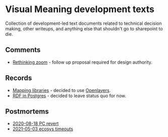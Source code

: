 # Visual Meaning development texts

Collection of development-led text documents related to technical decision making, other writeups, and anything else that shouldn't go to sharepoint to die.


## Comments

* [Rethinking zoom](comments/rethinking_zoom.md) - follow up proposal required for design authority.


## Records

* [Mapping libraries](records/mapping_libraries.md) - decided to use [Openlayers](https://openlayers.org/).
* [RDF in Postgres](records/postgres_rdf_json_querying.md) - decided to leave status quo for now.


## Postmortems

* [2020-08-18 PC revert](postmortems/2020-08-18_pc_revert.md)
* [2021-05-03 ecosys timeouts](postmortems/2021-05-03_ecosys_timeouts.md)
